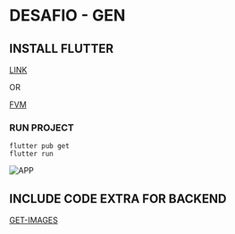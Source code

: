 # DESAFIO - GEN

## INSTALL FLUTTER

[LINK](https://docs.flutter.dev/get-started/install)

OR

[FVM](https://fvm.app/docs/getting_started/installation)

### RUN PROJECT

```
flutter pub get
flutter run
```

![APP](https://user-images.githubusercontent.com/1013698/218389266-4190e5c6-d834-4d34-b0bc-20a5b03f8d8d.jpg)

## INCLUDE CODE EXTRA FOR BACKEND

[GET-IMAGES](https://github.com/gladson/desafio-gen/tree/extra-get-images)
